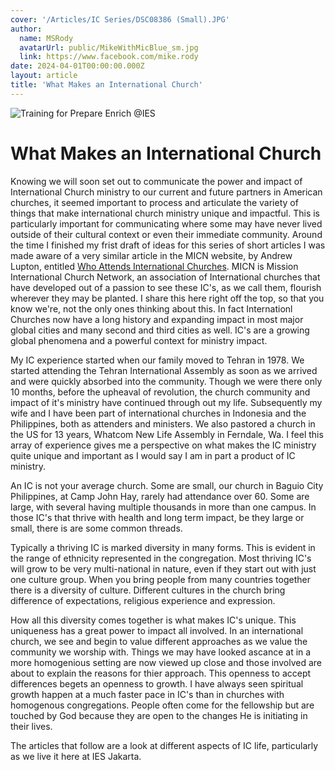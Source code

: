 ```yaml
---
cover: '/Articles/IC Series/DSC08386 (Small).JPG'
author:
  name: MSRody
  avatarUrl: public/MikeWithMicBlue_sm.jpg
  link: https://www.facebook.com/mike.rody
date: 2024-04-01T00:00:00.000Z
layout: article
title: 'What Makes an International Church'
---
```


![Training for Prepare Enrich @IES](/Articles/IC%20Series/DSC08386%20(Small).JPG)

# What Makes an International Church

Knowing we will soon set out to communicate the power and impact of International Church ministry to our current and future partners in American churches, it seemed important to process and articulate the variety of things that make international church ministry unique and impactful.<!--more--> This is particularly important for communicating where some may have never lived outside of their cultural context or even their immediate community. Around the time I finished my frist draft of ideas for this series of short articles I was made aware of a very similar article in the MICN website, by Andrew Lupton, entitled [Who Attends International Churches](https://micn.org/3-who-attends-international-churches-micn-missiology-series-by-andrew-lupton/). MICN is Mission International Church Network, an association of International churches that have developed out of a passion to see these IC's, as we call them, flourish wherever they may be planted. I share this here right off the top, so that you know we're, not the only ones thinking about this. In fact Internationl Churches now have a long history and expanding impact in most major global cities and many second and third cities as well. IC's are a growing global phenomena and a powerful context for ministry impact.

My IC experience started when our family moved to Tehran in 1978. We started attending the Tehran International Assembly as soon as we arrived and were quickly absorbed into the community. Though we were there only 10 months, before the upheaval of revolution, the church community and impact of it's ministry have continued through out my life. Subsequently my wife and I have been part of international churches in Indonesia and the Philippines, both as attenders and ministers. We also pastored a church in the US for 13 years, Whatcom New Life Assembly in Ferndale, Wa. I feel this array of experience gives me a perspective on what makes the IC ministry quite unique and important as I would say I am in part a product of IC ministry.

An IC is not your average church. Some are small, our church in Baguio City Philippines, at Camp John Hay, rarely had attendance over 60. Some are large, with several having multiple thousands in more than one campus. In those IC's that thrive with health and long term impact, be they large or small, there is are some common threads. 

Typically a thriving IC is marked diversity in many forms. This is evident in the range of ethnicity represented in the congregation. Most thriving IC's will grow to be very multi-national in nature, even if they start out with just one culture group. When you bring people from many countries together there is a diversity of culture. Different cultures in the church bring difference of expectations, religious experience and expression.

How all this diversity comes together is what makes IC's unique. This uniqueness has a great power to impact all involved. In an international church, we see and begin to value different approaches as we value the community we worship with. Things we may have looked ascance at in a more homogenious setting are now viewed up close and those involved are about to explain the reasons for thier approach. This openness to accept differences begets an openness to growth. I have always seen spiritual growth happen at a much faster pace in IC's than in churches with homogenous congregations. People often come for the fellowship but are touched by God because they are open to the changes He is initiating in their lives.

The articles that follow are a look at different aspects of IC life, particularly as we live it here at IES Jakarta.



